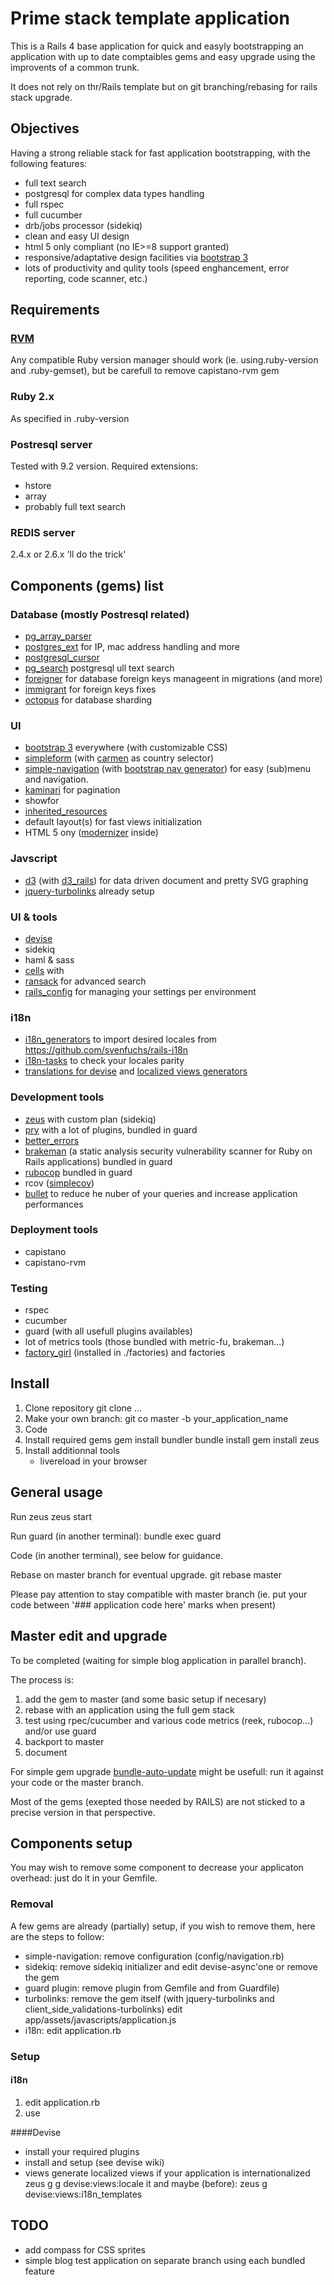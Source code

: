 # Prime stack template application

This is a Rails 4 base application for quick and easyly bootstrapping an application with up to date comptaibles gems and easy upgrade using the improvents of a common trunk.

It does not rely on thr/Rails template but on git branching/rebasing for rails stack upgrade.

## Objectives

Having a strong reliable stack for fast application bootstrapping, with the following features:

* full text search
* postgresql for complex data types handling
* full rspec
* full cucumber
* drb/jobs processor (sidekiq)
* clean and easy UI design
* html 5 only compliant (no IE>=8 support granted)
* responsive/adaptative design facilities via [bootstrap 3](http://getbootstrap.com/)
* lots of productivity and qulity tools (speed enghancement, error reporting, code scanner, etc.)

## Requirements
### [RVM](https://rvm.io/)
Any compatible Ruby version manager should work (ie. using.ruby-version and .ruby-gemset), but be carefull to remove capistano-rvm gem
### Ruby 2.x
As specified in .ruby-version
### Postresql server
Tested with 9.2 version.
Required extensions:
* hstore
* array
* probably full text search

### REDIS server
2.4.x or 2.6.x 'll do the trick'

## Components (gems) list

### Database (mostly Postresql related)
* [pg_array_parser](https://github.com/dockyard/pg_array_parser)
* [postgres_ext](https://github.com/dockyard/postgres_ext) for IP, mac address handling and more
* [postgresql_cursor](https://github.com/afair/postgresql_cursor)
* [pg_search](https://github.com/Casecommons/pg_search) postgresql ull text search
* [foreigner](https://github.com/matthuhiggins/foreigner) for database foreign keys manageent in migrations (and more)
* [immigrant](https://github.com/jenseng/immigrant) for foreign keys fixes
* [octopus](https://github.com/tchandy/octopus) for database sharding

### UI
* [bootstrap 3](http://getbootstrap.com/) everywhere (with customizable CSS)
* [simpleform](https://github.com/plataformatec/simple_form) (with [carmen](https://github.com/jim/carmen-rails) as country selector)
* [simple-navigation](https://github.com/andi/simple-navigation) (with [bootstrap nav generator](https://github.com/pdf/simple-navigation-bootstrap)) for easy (sub)menu and navigation.
* [kaminari](https://github.com/amatsuda/kaminari) for pagination
* showfor
* [inherited_resources](https://github.com/josevalim/inherited_resources)
* default layout(s) for fast views initialization
* HTML 5 ony ([modernizer](http://modernizr.com) inside)

### Javscript
* [d3](http://d3js.org/) (with [d3_rails](https://github.com/logical42/d3_rails)) for data driven document and pretty SVG graphing
* [jquery-turbolinks](https://github.com/kossnocorp/jquery.turbolinks) already setup

### UI & tools
* [devise](https://github.com/plataformatec/devise)
* sidekiq
* haml & sass
* [cells](https://github.com/apotonick/cells) with [](https://github.com/apotonick/rspec-cells)
* [ransack](https://github.com/ernie/ransack) for advanced search
* [rails_config](https://github.com/railsjedi/rails_config) for managing your settings per environment

### i18n
* [i18n_generators](https://github.com/amatsuda/i18n_generators) to import desired locales from https://github.com/svenfuchs/rails-i18n
* [i18n-tasks](https://github.com/glebm/i18n-tasks) to check your locales parity
* [translations for devise](https://github.com/tigrish/devise-i18n) and [localized views generators](https://github.com/mcasimir/devise-i18n-views)

### Development tools
* [zeus](https://github.com/burke/zeus) with custom plan (sidekiq)
* [pry](https://github.com/pry/pry) with a lot of plugins, bundled in guard
* [better_errors](https://github.com/charliesome/better_errors)
* [brakeman](https://github.com/presidentbeef/brakeman) (a static analysis security vulnerability scanner for Ruby on Rails applications) bundled in guard
* [rubocop](https://github.com/bbatsov/rubocop) bundled in guard
* rcov ([simplecov](https://github.com/colszowka/simplecov))
* [bullet](https://github.com/flyerhzm/bullet) to reduce he nuber of your queries and increase application performances

### Deployment tools

* capistano
* capistano-rvm

### Testing

* rspec
* cucumber
* guard (with all usefull plugins availables)
* lot of metrics tools (those bundled with metric-fu, brakeman...)
* [factory_girl](https://github.com/thoughtbot/factory_girli_rails) (installed in ./factories) and factories

## Install

1. Clone repository
    git clone ...
2. Make your own branch:
        git co master -b your_application_name
3. Code
4. Install required gems
        gem install bundler
        bundle install
        gem install zeus
5. Install additionnal tools
    * livereload in your browser

## General usage

Run zeus
    zeus start

Run guard (in another terminal):
     bundle exec guard

Code (in another terminal), see below for guidance.

Rebase on master branch for eventual upgrade.
     git rebase master

Please pay attention to stay compatible with master branch (ie. put your code between '### application code here' marks when present)

## Master edit and upgrade

To be completed (waiting for simple blog application in parallel branch).

The process is:
1. add the gem to master (and some basic setup if necesary)
2. rebase with an application using the full gem stack
3. test using rpec/cucumber and various code metrics (reek, rubocop...) and/or use guard
3. backport to master
4. document

For simple gem upgrade [bundle-auto-update](https://github.com/versapay/bundler-auto-update) might be usefull: run it against your code or the master branch.

Most of the gems (exepted those needed by RAILS) are not sticked to a precise version in that perspective.

## Components setup
You may wish to remove some component to decrease your applicaton overhead: just do it in your Gemfile.

### Removal
A few gems are already (partially) setup, if you wish to remove them, here are the steps to follow:
* simple-navigation:
  remove configuration (config/navigation.rb)
* sidekiq:
  remove sidekiq initializer and edit devise-async'one or remove the gem
* guard plugin: remove plugin from Gemfile and from Guardfile)
* turbolinks:
  remove the gem itself (with jquery-turbolinks and client_side_validations-turbolinks)
  edit app/assets/javascripts/application.js
* i18n: edit application.rb

### Setup

#### i18n
1. edit application.rb
2. use

####Devise
* install your required plugins
* install and setup (see devise wiki)
* views
  generate localized views if your application is internationalized
          zeus g g devise:views:locale it
  and maybe (before):
          zeus g devise:views:i18n_templates

## TODO

* add compass for CSS sprites
* simple blog test application on separate branch using each bundled feature

